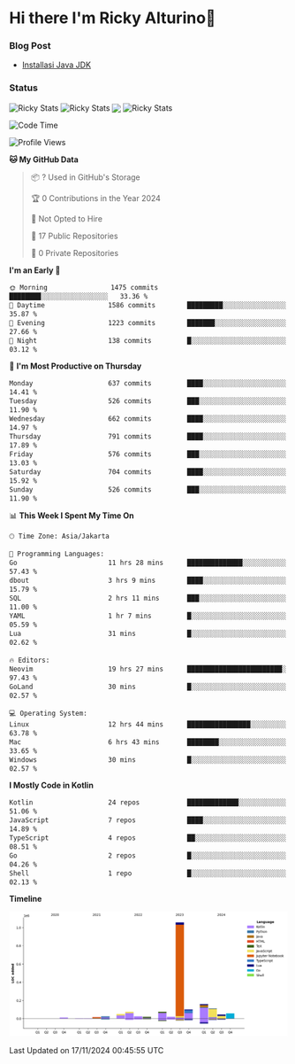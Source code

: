# Hi there I'm Ricky Alturino👋

### Blog Post

<!-- BLOG-POST-LIST:START -->

- [Installasi Java JDK](https://onirutla.medium.com/installasi-java-jdk-ec701beeb5cb?source=rss-d9d81c918cc9------2)
<!-- BLOG-POST-LIST:END -->

### Status

<img align="center" alt="Ricky Stats" src="https://github-readme-stats.vercel.app/api?username=Alturino&theme=dark&show_icons=true&hide_border=false" />
<img align="center" alt="Ricky Stats" src="https://github-readme-stats.vercel.app/api/top-langs/?username=Alturino&theme=dark&show_icons=true&layout=compact"/>
<img align="center" width="640px" src="https://github-readme-stats.vercel.app/api/wakatime?username=Alturino&layout=compact&hide_border=true&theme=dark">
<img align="center" alt="Ricky Stats" src="https://leetcard.jacoblin.cool/onirutla?border=0&radius=20&ext=activity"/>

<!--START_SECTION:waka-->
![Code Time](http://img.shields.io/badge/Code%20Time-736%20hrs%2027%20mins-blue)

![Profile Views](http://img.shields.io/badge/Profile%20Views-0-blue)

**🐱 My GitHub Data** 

> 📦 ? Used in GitHub's Storage 
 > 
> 🏆 0 Contributions in the Year 2024
 > 
> 🚫 Not Opted to Hire
 > 
> 📜 17 Public Repositories 
 > 
> 🔑 0 Private Repositories 
 > 
**I'm an Early 🐤** 

```text
🌞 Morning                1475 commits        ████████░░░░░░░░░░░░░░░░░   33.36 % 
🌆 Daytime                1586 commits        █████████░░░░░░░░░░░░░░░░   35.87 % 
🌃 Evening                1223 commits        ███████░░░░░░░░░░░░░░░░░░   27.66 % 
🌙 Night                  138 commits         █░░░░░░░░░░░░░░░░░░░░░░░░   03.12 % 
```
📅 **I'm Most Productive on Thursday** 

```text
Monday                   637 commits         ████░░░░░░░░░░░░░░░░░░░░░   14.41 % 
Tuesday                  526 commits         ███░░░░░░░░░░░░░░░░░░░░░░   11.90 % 
Wednesday                662 commits         ████░░░░░░░░░░░░░░░░░░░░░   14.97 % 
Thursday                 791 commits         ████░░░░░░░░░░░░░░░░░░░░░   17.89 % 
Friday                   576 commits         ███░░░░░░░░░░░░░░░░░░░░░░   13.03 % 
Saturday                 704 commits         ████░░░░░░░░░░░░░░░░░░░░░   15.92 % 
Sunday                   526 commits         ███░░░░░░░░░░░░░░░░░░░░░░   11.90 % 
```


📊 **This Week I Spent My Time On** 

```text
🕑︎ Time Zone: Asia/Jakarta

💬 Programming Languages: 
Go                       11 hrs 28 mins      ██████████████░░░░░░░░░░░   57.43 % 
dbout                    3 hrs 9 mins        ████░░░░░░░░░░░░░░░░░░░░░   15.79 % 
SQL                      2 hrs 11 mins       ███░░░░░░░░░░░░░░░░░░░░░░   11.00 % 
YAML                     1 hr 7 mins         █░░░░░░░░░░░░░░░░░░░░░░░░   05.59 % 
Lua                      31 mins             █░░░░░░░░░░░░░░░░░░░░░░░░   02.62 % 

🔥 Editors: 
Neovim                   19 hrs 27 mins      ████████████████████████░   97.43 % 
GoLand                   30 mins             █░░░░░░░░░░░░░░░░░░░░░░░░   02.57 % 

💻 Operating System: 
Linux                    12 hrs 44 mins      ████████████████░░░░░░░░░   63.78 % 
Mac                      6 hrs 43 mins       ████████░░░░░░░░░░░░░░░░░   33.65 % 
Windows                  30 mins             █░░░░░░░░░░░░░░░░░░░░░░░░   02.57 % 
```

**I Mostly Code in Kotlin** 

```text
Kotlin                   24 repos            █████████████░░░░░░░░░░░░   51.06 % 
JavaScript               7 repos             ████░░░░░░░░░░░░░░░░░░░░░   14.89 % 
TypeScript               4 repos             ██░░░░░░░░░░░░░░░░░░░░░░░   08.51 % 
Go                       2 repos             █░░░░░░░░░░░░░░░░░░░░░░░░   04.26 % 
Shell                    1 repo              █░░░░░░░░░░░░░░░░░░░░░░░░   02.13 % 
```



**Timeline**

![Lines of Code chart](https://raw.githubusercontent.com/Alturino/Alturino/main/assets/bar_graph.png)


 Last Updated on 17/11/2024 00:45:55 UTC
<!--END_SECTION:waka-->

